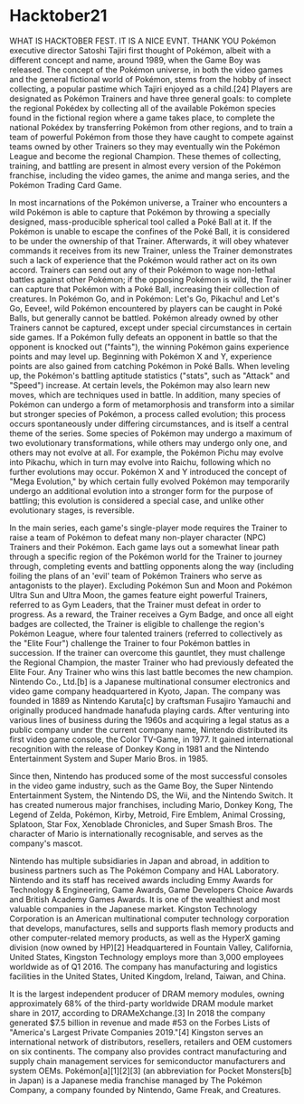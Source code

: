 # Hacktober21
WHAT IS HACKTOBER FEST. IT IS A NICE EVNT.
THANK YOU
Pokémon executive director Satoshi Tajiri first thought of Pokémon, albeit with a different concept and name, around 1989, when the Game Boy was released. The concept of the Pokémon universe, in both the video games and the general fictional world of Pokémon, stems from the hobby of insect collecting, a popular pastime which Tajiri enjoyed as a child.[24] Players are designated as Pokémon Trainers and have three general goals: to complete the regional Pokédex by collecting all of the available Pokémon species found in the fictional region where a game takes place, to complete the national Pokédex by transferring Pokémon from other regions, and to train a team of powerful Pokémon from those they have caught to compete against teams owned by other Trainers so they may eventually win the Pokémon League and become the regional Champion. These themes of collecting, training, and battling are present in almost every version of the Pokémon franchise, including the video games, the anime and manga series, and the Pokémon Trading Card Game.

In most incarnations of the Pokémon universe, a Trainer who encounters a wild Pokémon is able to capture that Pokémon by throwing a specially designed, mass-producible spherical tool called a Poké Ball at it. If the Pokémon is unable to escape the confines of the Poké Ball, it is considered to be under the ownership of that Trainer. Afterwards, it will obey whatever commands it receives from its new Trainer, unless the Trainer demonstrates such a lack of experience that the Pokémon would rather act on its own accord. Trainers can send out any of their Pokémon to wage non-lethal battles against other Pokémon; if the opposing Pokémon is wild, the Trainer can capture that Pokémon with a Poké Ball, increasing their collection of creatures. In Pokémon Go, and in Pokémon: Let's Go, Pikachu! and Let's Go, Eevee!, wild Pokémon encountered by players can be caught in Poké Balls, but generally cannot be battled. Pokémon already owned by other Trainers cannot be captured, except under special circumstances in certain side games. If a Pokémon fully defeats an opponent in battle so that the opponent is knocked out ("faints"), the winning Pokémon gains experience points and may level up. Beginning with Pokémon X and Y, experience points are also gained from catching Pokémon in Poké Balls. When leveling up, the Pokémon's battling aptitude statistics ("stats", such as "Attack" and "Speed") increase. At certain levels, the Pokémon may also learn new moves, which are techniques used in battle. In addition, many species of Pokémon can undergo a form of metamorphosis and transform into a similar but stronger species of Pokémon, a process called evolution; this process occurs spontaneously under differing circumstances, and is itself a central theme of the series. Some species of Pokémon may undergo a maximum of two evolutionary transformations, while others may undergo only one, and others may not evolve at all. For example, the Pokémon Pichu may evolve into Pikachu, which in turn may evolve into Raichu, following which no further evolutions may occur. Pokémon X and Y introduced the concept of "Mega Evolution," by which certain fully evolved Pokémon may temporarily undergo an additional evolution into a stronger form for the purpose of battling; this evolution is considered a special case, and unlike other evolutionary stages, is reversible.

In the main series, each game's single-player mode requires the Trainer to raise a team of Pokémon to defeat many non-player character (NPC) Trainers and their Pokémon. Each game lays out a somewhat linear path through a specific region of the Pokémon world for the Trainer to journey through, completing events and battling opponents along the way (including foiling the plans of an 'evil' team of Pokémon Trainers who serve as antagonists to the player). Excluding Pokémon Sun and Moon and Pokémon Ultra Sun and Ultra Moon, the games feature eight powerful Trainers, referred to as Gym Leaders, that the Trainer must defeat in order to progress. As a reward, the Trainer receives a Gym Badge, and once all eight badges are collected, the Trainer is eligible to challenge the region's Pokémon League, where four talented trainers (referred to collectively as the "Elite Four") challenge the Trainer to four Pokémon battles in succession. If the trainer can overcome this gauntlet, they must challenge the Regional Champion, the master Trainer who had previously defeated the Elite Four. Any Trainer who wins this last battle becomes the new champion.
Nintendo Co., Ltd.[b] is a Japanese multinational consumer electronics and video game company headquartered in Kyoto, Japan. The company was founded in 1889 as Nintendo Karuta[c] by craftsman Fusajiro Yamauchi and originally produced handmade hanafuda playing cards. After venturing into various lines of business during the 1960s and acquiring a legal status as a public company under the current company name, Nintendo distributed its first video game console, the Color TV-Game, in 1977. It gained international recognition with the release of Donkey Kong in 1981 and the Nintendo Entertainment System and Super Mario Bros. in 1985.

Since then, Nintendo has produced some of the most successful consoles in the video game industry, such as the Game Boy, the Super Nintendo Entertainment System, the Nintendo DS, the Wii, and the Nintendo Switch. It has created numerous major franchises, including Mario, Donkey Kong, The Legend of Zelda, Pokémon, Kirby, Metroid, Fire Emblem, Animal Crossing, Splatoon, Star Fox, Xenoblade Chronicles, and Super Smash Bros. The character of Mario is internationally recognisable, and serves as the company's mascot.

Nintendo has multiple subsidiaries in Japan and abroad, in addition to business partners such as The Pokémon Company and HAL Laboratory. Nintendo and its staff has received awards including Emmy Awards for Technology & Engineering, Game Awards, Game Developers Choice Awards and British Academy Games Awards. It is one of the wealthiest and most valuable companies in the Japanese market.
Kingston Technology Corporation is an American multinational computer technology corporation that develops, manufactures, sells and supports flash memory products and other computer-related memory products, as well as the HyperX gaming division (now owned by HP)[2] Headquartered in Fountain Valley, California, United States, Kingston Technology employs more than 3,000 employees worldwide as of Q1 2016. The company has manufacturing and logistics facilities in the United States, United Kingdom, Ireland, Taiwan, and China.

It is the largest independent producer of DRAM memory modules, owning approximately 68% of the third-party worldwide DRAM module market share in 2017, according to DRAMeXchange.[3] In 2018 the company generated $7.5 billion in revenue and made #53 on the Forbes Lists of "America's Largest Private Companies 2019."[4] Kingston serves an international network of distributors, resellers, retailers and OEM customers on six continents. The company also provides contract manufacturing and supply chain management services for semiconductor manufacturers and system OEMs.
Pokémon[a][1][2][3] (an abbreviation for Pocket Monsters[b] in Japan) is a Japanese media franchise managed by The Pokémon Company, a company founded by Nintendo, Game Freak, and Creatures.

